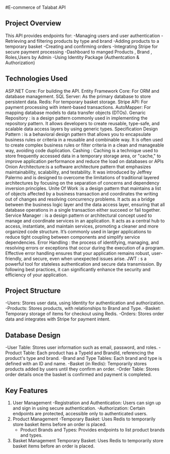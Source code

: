 #E-commerce of Talabat API
## Project Overview
This API provides endpoints for:
-Managing users and user authentication
-Retrieving and filtering products by type and brand
-Adding products to a temporary basket
-Creating and confirming orders
-Integrating Stripe for secure payment processing
-Dashboard to manged Products , Brand , Roles,Users by Admin
-Using Identity Package (Authentcation & Authorization)
## Technologies Used
ASP.NET Core: For building the API.
Entity Framework Core: For ORM and database management.
SQL Server: As the primary database to store persistent data.
Redis: For temporary basket storage.
Stripe API: For payment processing with intent-based transactions.
AutoMapper: For mapping database models to data transfer objects (DTOs).
Genaric Repository : is a design pattern commonly used in implementing the repository pattern. It allows developers to create reusable, type-safe, and scalable data access layers by using generic types.
Specification Design Pattern : is a behavioral design pattern that allows you to encapsulate business rules or criteria in a reusable and combinable way. It is often used to create complex business rules or filter criteria in a clean and manageable way, avoiding code duplication.
Cashing : Caching is a technique used to store frequently accessed data in a temporary storage area, or "cache," to improve application performance and reduce the load on databases or APIs
 Onion Architecture:is a software architecture pattern that emphasizes maintainability, scalability, and testability. It was introduced by Jeffrey Palermo and is designed to overcome the limitations of traditional layered architectures by focusing on the separation of concerns and dependency inversion principles.
 Unite Of Work :is a design pattern that maintains a list of objects affected by a business transaction and coordinates the writing out of changes and resolving concurrency problems. It acts as a bridge between the business logic layer and the data access layer, ensuring that all database operations in a single transaction either succeed or fail together.
 Service Manager : is a design pattern or architectural concept used to manage and coordinate services in an application. It acts as a central hub to access, instantiate, and maintain services, promoting a cleaner and more organized code structure. It’s commonly used in larger applications to reduce tight coupling between components and simplify service dependencies.
 Error Handling : the process of identifying, managing, and resolving errors or exceptions that occur during the execution of a program. Effective error handling ensures that your application remains robust, user-friendly, and secure, even when unexpected issues arise.
 JWT : s a powerful tool for stateless authentication and secure data transmission. By following best practices, it can significantly enhance the security and efficiency of your application.

  ## Project Structure
-Users: Stores user data, using Identity for authentication and authorization.
-Products: Stores products, with relationships to Brand and Type.
-Basket: Temporary storage of items for checkout using Redis.
-Orders: Stores order data and integrates with Stripe for payment intent.

## Database Design
-User Table: Stores user information such as email, password, and roles.
-Product Table: Each product has a TypeId and BrandId, referencing the product's type and brand.
-Brand and Type Tables: Each brand and type is defined with an ID and name.
-Basket (in Redis): Temporarily stores products added by users until they confirm an order.
-Order Table: Stores order details once the basket is confirmed and payment is completed.

## Key Features
1. User Management
    -Registration and Authentication: Users can sign up and sign in using secure authentication.
    -Authorization: Certain endpoints are protected, accessible only to authenticated users.
2. Product Management
    -Temporary Basket: Uses Redis to temporarily store basket items before an order is placed.
    - Product Brands and Types: Provides endpoints to list product brands and types.
3. Basket Management
    Temporary Basket: Uses Redis to temporarily store basket items before an order is placed.

  








